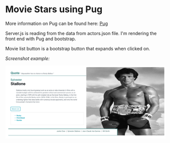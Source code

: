 # Movie Stars using Pug

More information on Pug can be found here:
[Pug](https://pugjs.org/api/getting-started.html)

Server.js is reading from the data from actors.json file. I'm rendering the front end with Pug and bootstrap. 

Movie list button is a bootstrap button that expands when clicked on. 

*Screenshot example:*

![example](./public/images/NodePugExample.png)